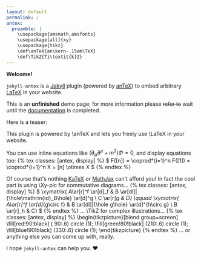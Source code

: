```yaml
---
layout: default
permalink: /
antex:
  preamble: |
    \usepackage{amsmath,amsfonts}
    \usepackage[all]{xy}
    \usepackage{tikz}
    \def\anTeX{an\kern-.15em\TeX}
    \def\TikZ{Ti\textit{k}Z}
---
```


**Welcome!**

`jekyll-antex` is a [Jekyll][jekyll-url] plugin (powered by [anTeX][antex-url]) to embed arbitrary [LaTeX][latex-url] in your website.

This is an **unfinished** demo page; for more information please ~~refer to~~ wait until the [documentation][jekyll-antex-doc-url] is completed.

[jekyll-url]: https://jekyllrb.com/
[antex-url]: https://github.com/paolobrasolin/antex
[latex-url]: https://www.latex-project.org/
[jekyll-antex-doc-url]: https://github.com/paolobrasolin/jekyll-antex#readme

Here is a teaser:

<div class="latex">

This plugin is powered by \anTeX and lets you freely use \LaTeX in your website.

You can use inline equations like $(\partial_\mu\partial^\mu+m^2)\Phi=0$, and display equations too:
{% tex classes: [antex, display] %}
$
F([n]) = \coprod*{i=1}^n F([1]) = \coprod*{i=1}^n X = [n] \otimes X
$
{% endtex %}

Of course that's nothing <a href="https://katex.org/">KaTeX</a> or <a href="https://www.mathjax.org/">MathJax</a> can't afford you!
In fact the cool part is using \Xy-pic for commutative diagrams...
{% tex classes: [antex, display] %}
$
\xymatrix{ A\ar[r]^f \ar[d]_f & B \ar[dl]|{\hole\mathrm{id}_B\hole} \ar[d]^g \\ C \ar[r]_g & D}
\qquad
\xymatrix{ A\ar[r]^f \ar[d]_{g\circ f} & B \ar[dl]|{\hole g\hole} \ar[d]^{h\circ g} \\ B \ar[r]_h & C}
$
{% endtex %}
... \TikZ for complex illustrations...
{% tex classes: [antex, display] %}
\begin{tikzpicture}[blend group=screen]
\fill[red!90!black] ( 90:.6) circle (1);
\fill[green!80!black] (210:.6) circle (1);
\fill[blue!90!black] (330:.6) circle (1);
\end{tikzpicture}
{% endtex %}
... or anything else you can come up with, really.

</div>

I hope `jekyll-antex` can help you. ❤️
